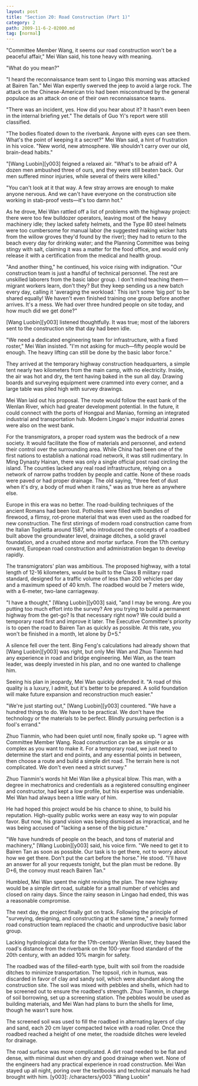 ```yaml
---
layout: post
title: "Section 20: Road Construction (Part 1)"
category: 2
path: 2009-11-6-2-02000.md
tag: [normal]
---
```


"Committee Member Wang, it seems our road construction won't be a peaceful affair," Mei Wan said, his tone heavy with meaning.

"What do you mean?"

"I heard the reconnaissance team sent to Lingao this morning was attacked at Bairen Tan." Mei Wan expertly swerved the jeep to avoid a large rock. The attack on the Chinese-American trio had been misconstrued by the general populace as an attack on one of their own reconnaissance teams.

"There was an incident, yes. How did you hear about it? It hasn't even been in the internal briefing yet." The details of Guo Yi's report were still classified.

"The bodies floated down to the riverbank. Anyone with eyes can see them. What's the point of keeping it a secret?" Mei Wan said, a hint of frustration in his voice. "New world, new atmosphere. We shouldn't carry over our old, brain-dead habits."

"[Wang Luobin][y003] feigned a relaxed air. "What's to be afraid of? A dozen men ambushed three of ours, and they were still beaten back. Our men suffered minor injuries, while several of theirs were killed."

"You can't look at it that way. A few stray arrows are enough to make anyone nervous. And we can't have everyone on the construction site working in stab-proof vests—it's too damn hot."

As he drove, Mei Wan rattled off a list of problems with the highway project: there were too few bulldozer operators, leaving most of the heavy machinery idle; they lacked safety helmets, and the Type 80 steel helmets were too cumbersome for manual labor (he suggested making wicker hats from the willow groves they'd found by the river); they had to return to the beach every day for drinking water; and the Planning Committee was being stingy with salt, claiming it was a matter for the food office, and would only release it with a certification from the medical and health group.

"And another thing," he continued, his voice rising with indignation. "Our construction team is just a handful of technical personnel. The rest are unskilled laborers from the basic labor group. I don't mind teaching them—migrant workers learn, don't they? But they keep sending us a new batch every day, calling it 'averaging the workload.' This isn't some 'big pot' to be shared equally! We haven't even finished training one group before another arrives. It's a mess. We had over three hundred people on site today, and how much did we get done?"

[Wang Luobin][y003] listened thoughtfully. It was true; most of the laborers sent to the construction site that day had been idle.

"We need a dedicated engineering team for infrastructure, with a fixed roster," Mei Wan insisted. "I'm not asking for much—fifty people would be enough. The heavy lifting can still be done by the basic labor force."

They arrived at the temporary highway construction headquarters, a simple tent nearly two kilometers from the main camp, with no electricity. Inside, the air was hot and dry, the tent having baked in the sun all day. Drawing boards and surveying equipment were crammed into every corner, and a large table was piled high with survey drawings.

Mei Wan laid out his proposal. The route would follow the east bank of the Wenlan River, which had greater development potential. In the future, it could connect with the ports of Hongpai and Maniao, forming an integrated industrial and transportation hub. Modern Lingao's major industrial zones were also on the west bank.

For the transmigrators, a proper road system was the bedrock of a new society. It would facilitate the flow of materials and personnel, and extend their control over the surrounding area. While China had been one of the first nations to establish a national road network, it was still rudimentary. In Ming Dynasty Hainan, there was only a single official post road circling the island. The counties lacked any real road infrastructure, relying on a network of narrow paths trodden by people and cattle. None of these roads were paved or had proper drainage. The old saying, "three feet of dust when it's dry, a body of mud when it rains," was as true here as anywhere else.

Europe in this era was no better. The road-building techniques of the ancient Romans had been lost. Potholes were filled with bundles of firewood, a flimsy, rot-prone material that was even used as the roadbed for new construction. The first stirrings of modern road construction came from the Italian Toglietta around 1587, who introduced the concepts of a roadbed built above the groundwater level, drainage ditches, a solid gravel foundation, and a crushed stone and mortar surface. From the 17th century onward, European road construction and administration began to develop rapidly.

The transmigrators' plan was ambitious. The proposed highway, with a total length of 12-16 kilometers, would be built to the Class B military road standard, designed for a traffic volume of less than 200 vehicles per day and a maximum speed of 40 km/h. The roadbed would be 7 meters wide, with a 6-meter, two-lane carriageway.

"I have a thought," [Wang Luobin][y003] said, "and I may be wrong. Are you putting too much effort into the survey? Are you trying to build a permanent highway from the get-go? Is that necessary right now? We could build a temporary road first and improve it later. The Executive Committee's priority is to open the road to Bairen Tan as quickly as possible. At this rate, you won't be finished in a month, let alone by D+5."

A silence fell over the tent. Bing Feng's calculations had already shown that [Wang Luobin][y003] was right, but only Mei Wan and Zhuo Tianmin had any experience in road and bridge engineering. Mei Wan, as the team leader, was deeply invested in his plan, and no one wanted to challenge him.

Seeing his plan in jeopardy, Mei Wan quickly defended it. "A road of this quality is a luxury, I admit, but it's better to be prepared. A solid foundation will make future expansion and reconstruction much easier."

"We're just starting out," [Wang Luobin][y003] countered. "We have a hundred things to do. We have to be practical. We don't have the technology or the materials to be perfect. Blindly pursuing perfection is a fool's errand."

Zhuo Tianmin, who had been quiet until now, finally spoke up. "I agree with Committee Member Wang. Road construction can be as simple or as complex as you want to make it. For a temporary road, we just need to determine the start and end points, and any essential points in between, then choose a route and build a simple dirt road. The terrain here is not complicated. We don't even need a strict survey."

Zhuo Tianmin's words hit Mei Wan like a physical blow. This man, with a degree in mechatronics and credentials as a registered consulting engineer and constructor, had kept a low profile, but his expertise was undeniable. Mei Wan had always been a little wary of him.

He had hoped this project would be his chance to shine, to build his reputation. High-quality public works were an easy way to win popular favor. But now, his grand vision was being dismissed as impractical, and he was being accused of "lacking a sense of the big picture."

"We have hundreds of people on the beach, and tons of material and machinery," [Wang Luobin][y003] said, his voice firm. "We need to get it to Bairen Tan as soon as possible. Our task is to get there, not to worry about how we get there. Don't put the cart before the horse." He stood. "I'll have an answer for all your requests tonight, but the plan must be redone. By D+6, the convoy must reach Bairen Tan."

Humbled, Mei Wan spent the night revising the plan. The new highway would be a simple dirt road, suitable for a small number of vehicles and closed on rainy days. Since the rainy season in Lingao had ended, this was a reasonable compromise.

The next day, the project finally got on track. Following the principle of "surveying, designing, and constructing at the same time," a newly formed road construction team replaced the chaotic and unproductive basic labor group.

Lacking hydrological data for the 17th-century Wenlan River, they based the road's distance from the riverbank on the 100-year flood standard of the 20th century, with an added 10% margin for safety.

The roadbed was of the filled-earth type, built with soil from the roadside ditches to minimize transportation. The topsoil, rich in humus, was discarded in favor of clay and sandy soil, which were abundant along the construction site. The soil was mixed with pebbles and shells, which had to be screened out to ensure the roadbed's strength. Zhuo Tianmin, in charge of soil borrowing, set up a screening station. The pebbles would be used as building materials, and Mei Wan had plans to burn the shells for lime, though he wasn't sure how.

The screened soil was used to fill the roadbed in alternating layers of clay and sand, each 20 cm layer compacted twice with a road roller. Once the roadbed reached a height of one meter, the roadside ditches were leveled for drainage.

The road surface was more complicated. A dirt road needed to be flat and dense, with minimal dust when dry and good drainage when wet. None of the engineers had any practical experience in road construction. Mei Wan stayed up all night, poring over the textbooks and technical manuals he had brought with him.
[y003]: /characters/y003 "Wang Luobin"